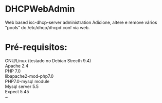 # DHCPWebAdmin
Web based isc-dhcp-server administration 
Adicione, altere e remove vários "pools" do /etc/dhcp/dhcpd.conf via web. 
 
# Pré-requisitos: 
GNU/Linux (testado no Debian Strecth 9.4) <br>
Apache 2.4 <br>
PHP 7.0 <br>
libapache2-mod-php7.0 <br>
PHP7.0-mysql module <br>
Mysql server 5.5 <br>
Expect 5.45   
~              
